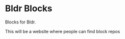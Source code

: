 Bldr Blocks
===========

Blocks for Bldr.


This will be a website where people can find block repos
